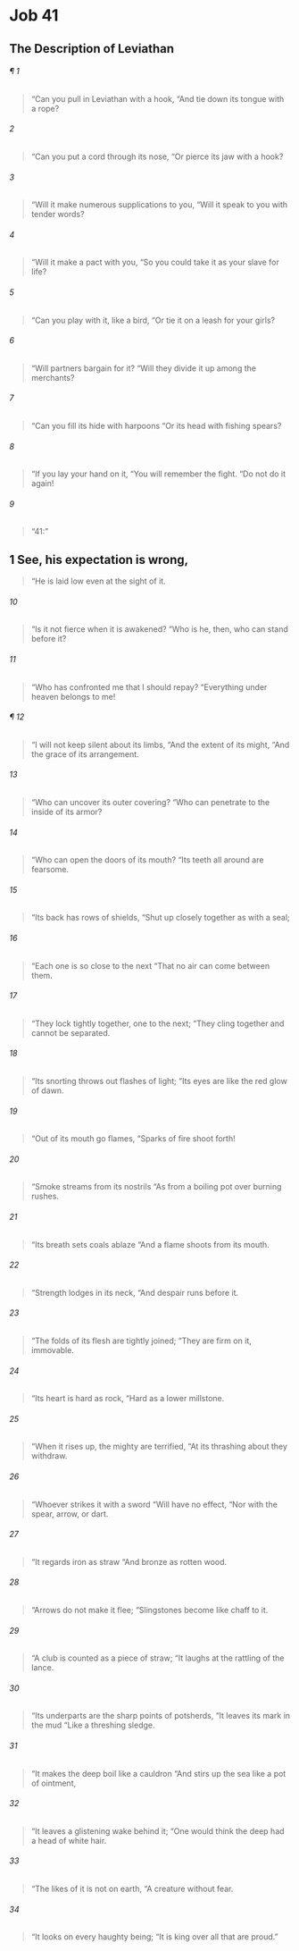 # Job 41
## The Description of Leviathan
###### ¶ 1
>  “Can you pull in Leviathan with a hook,
> “And tie down its tongue with a rope?
###### 2
> “Can you put a cord through its nose,
> “Or pierce its jaw with a hook?
###### 3
> “Will it make numerous supplications to you,
> “Will it speak to you with tender words?
###### 4
> “Will it make a pact with you,
> “So you could take it as your slave for life?
###### 5
> “Can you play with it, like a bird,
> “Or tie it on a leash for your girls?
###### 6
> “Will partners bargain for it?
> “Will they divide it up among the merchants?
###### 7
> “Can you fill its hide with harpoons
> “Or its head with fishing spears?
###### 8
> “If you lay your hand on it,
> “You will remember the fight.
> “Do not do it again!
###### 9
> “41:”
## 1 See, his expectation is wrong,
> “He is laid low even at the sight of it.
###### 10
> “Is it not fierce when it is awakened?
> “Who is he, then, who can stand before it?
###### 11
> “Who has confronted me that I should repay?
> “Everything under heaven belongs to me!
###### ¶ 12
> “I will not keep silent about its limbs,
> “And the extent of its might,
> “And the grace of its arrangement.
###### 13
> “Who can uncover its outer covering?
> “Who can penetrate to the inside of its armor?
###### 14
> “Who can open the doors of its mouth?
> “Its teeth all around are fearsome.
###### 15
> “Its back has rows of shields,
> “Shut up closely together as with a seal;
###### 16
> “Each one is so close to the next
> “That no air can come between them.
###### 17
> “They lock tightly together, one to the next;
> “They cling together and cannot be separated.
###### 18
> “Its snorting throws out flashes of light;
> “Its eyes are like the red glow of dawn.
###### 19
> “Out of its mouth go flames,
> “Sparks of fire shoot forth!
###### 20
> “Smoke streams from its nostrils
> “As from a boiling pot over burning rushes.
###### 21
> “Its breath sets coals ablaze
> “And a flame shoots from its mouth.
###### 22
> “Strength lodges in its neck,
> “And despair runs before it.
###### 23
> “The folds of its flesh are tightly joined;
> “They are firm on it, immovable.
###### 24
> “Its heart is hard as rock,
> “Hard as a lower millstone.
###### 25
> “When it rises up, the mighty are terrified,
> “At its thrashing about they withdraw.
###### 26
> “Whoever strikes it with a sword
> “Will have no effect,
> “Nor with the spear, arrow, or dart.
###### 27
> “It regards iron as straw
> “And bronze as rotten wood.
###### 28
> “Arrows do not make it flee;
> “Slingstones become like chaff to it.
###### 29
> “A club is counted as a piece of straw;
> “It laughs at the rattling of the lance.
###### 30
> “Its underparts are the sharp points of potsherds,
> “It leaves its mark in the mud
> “Like a threshing sledge.
###### 31
> “It makes the deep boil like a cauldron
> “And stirs up the sea like a pot of ointment,
###### 32
> “It leaves a glistening wake behind it;
> “One would think the deep had a head of white hair.
###### 33
> “The likes of it is not on earth,
> “A creature without fear.
###### 34
> “It looks on every haughty being;
> “It is king over all that are proud.”
